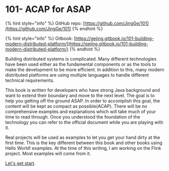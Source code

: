 # 101- ACAP for ASAP

{% hint style="info" %}
GitHub repo: [https://github.com/JingGe/101](https://github.com/JingGe/101)
{% endhint %}

{% hint style="info" %}
Gitbook: [https://gejing.gitbook.io/101-building-modern-distributed-platform/](https://gejing.gitbook.io/101-building-modern-distributed-platform/)
{% endhint %}

Building distributed systems is complicated. Many different technologies have been used either as the fundamental components or as the tools to make the development to be more efficient. In addition to this, many modern distributed platforms are using multiple languages to handle different technical requirements.

This book is written for developers who have strong Java background and want to extend their boundary and move to the next level. The goal is to help you getting off the ground ASAP. In order to accomplish this goal, the content will be kept as compact as possible(ACAP). There will be no comprehensive examples and explanations which will take much of your time to read through. Once you understood the foundation of the technology you can refer to the official document while you are playing with it.

Real projects will be used as examples to let you get your hand dirty at the first time. This is the key different between this book and other books using Hello World! examples. At the time of this writing, I am working on the Flink project. Most examples will come from it.&#x20;

[Let's get start](101-getting-started-with-flink-development/flink-dev.md). &#x20;
